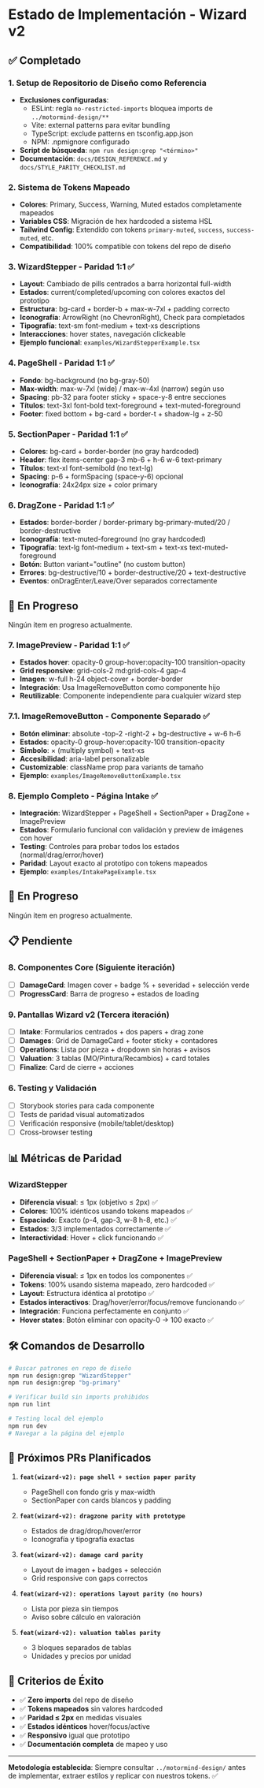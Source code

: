 # Estado de Implementación - Wizard v2

## ✅ Completado

### 1. Setup de Repositorio de Diseño como Referencia

- **Exclusiones configuradas**:
  - ESLint: regla `no-restricted-imports` bloquea imports de `../motormind-design/**`
  - Vite: external patterns para evitar bundling
  - TypeScript: exclude patterns en tsconfig.app.json
  - NPM: .npmignore configurado
- **Script de búsqueda**: `npm run design:grep "<término>"`
- **Documentación**: `docs/DESIGN_REFERENCE.md` y `docs/STYLE_PARITY_CHECKLIST.md`

### 2. Sistema de Tokens Mapeado

- **Colores**: Primary, Success, Warning, Muted estados completamente mapeados
- **Variables CSS**: Migración de hex hardcoded a sistema HSL
- **Tailwind Config**: Extendido con tokens `primary-muted`, `success`, `success-muted`, etc.
- **Compatibilidad**: 100% compatible con tokens del repo de diseño

### 3. WizardStepper - Paridad 1:1 ✅

- **Layout**: Cambiado de pills centrados a barra horizontal full-width
- **Estados**: current/completed/upcoming con colores exactos del prototipo
- **Estructura**: bg-card + border-b + max-w-7xl + padding correcto
- **Iconografía**: ArrowRight (no ChevronRight), Check para completados
- **Tipografía**: text-sm font-medium + text-xs descriptions
- **Interacciones**: hover states, navegación clickeable
- **Ejemplo funcional**: `examples/WizardStepperExample.tsx`

### 4. PageShell - Paridad 1:1 ✅

- **Fondo**: bg-background (no bg-gray-50)
- **Max-width**: max-w-7xl (wide) / max-w-4xl (narrow) según uso
- **Spacing**: pb-32 para footer sticky + space-y-8 entre secciones
- **Títulos**: text-3xl font-bold text-foreground + text-muted-foreground
- **Footer**: fixed bottom + bg-card + border-t + shadow-lg + z-50

### 5. SectionPaper - Paridad 1:1 ✅

- **Colores**: bg-card + border-border (no gray hardcoded)
- **Header**: flex items-center gap-3 mb-6 + h-6 w-6 text-primary
- **Títulos**: text-xl font-semibold (no text-lg)
- **Spacing**: p-6 + formSpacing (space-y-6) opcional
- **Iconografía**: 24x24px size + color primary

### 6. DragZone - Paridad 1:1 ✅

- **Estados**: border-border / border-primary bg-primary-muted/20 / border-destructive
- **Iconografía**: text-muted-foreground (no gray hardcoded)
- **Tipografía**: text-lg font-medium + text-sm + text-xs text-muted-foreground
- **Botón**: Button variant="outline" (no custom button)
- **Errores**: bg-destructive/10 + border-destructive/20 + text-destructive
- **Eventos**: onDragEnter/Leave/Over separados correctamente

## 🔄 En Progreso

Ningún item en progreso actualmente.

### 7. ImagePreview - Paridad 1:1 ✅
- **Estados hover**: opacity-0 group-hover:opacity-100 transition-opacity
- **Grid responsive**: grid-cols-2 md:grid-cols-4 gap-4
- **Imagen**: w-full h-24 object-cover + border-border
- **Integración**: Usa ImageRemoveButton como componente hijo
- **Reutilizable**: Componente independiente para cualquier wizard step

### 7.1. ImageRemoveButton - Componente Separado ✅
- **Botón eliminar**: absolute -top-2 -right-2 + bg-destructive + w-6 h-6
- **Estados**: opacity-0 group-hover:opacity-100 transition-opacity
- **Símbolo**: × (multiply symbol) + text-xs
- **Accesibilidad**: aria-label personalizable
- **Customizable**: className prop para variants de tamaño
- **Ejemplo**: `examples/ImageRemoveButtonExample.tsx`

### 8. Ejemplo Completo - Página Intake ✅

- **Integración**: WizardStepper + PageShell + SectionPaper + DragZone + ImagePreview
- **Estados**: Formulario funcional con validación y preview de imágenes con hover
- **Testing**: Controles para probar todos los estados (normal/drag/error/hover)
- **Paridad**: Layout exacto al prototipo con tokens mapeados
- **Ejemplo**: `examples/IntakePageExample.tsx`

## 🔄 En Progreso

Ningún item en progreso actualmente.

## 📋 Pendiente

### 8. Componentes Core (Siguiente iteración)

- [ ] **DamageCard**: Imagen cover + badge % + severidad + selección verde
- [ ] **ProgressCard**: Barra de progreso + estados de loading

### 9. Pantallas Wizard v2 (Tercera iteración)

- [ ] **Intake**: Formularios centrados + dos papers + drag zone
- [ ] **Damages**: Grid de DamageCard + footer sticky + contadores
- [ ] **Operations**: Lista por pieza + dropdown sin horas + avisos
- [ ] **Valuation**: 3 tablas (MO/Pintura/Recambios) + card totales
- [ ] **Finalize**: Card de cierre + acciones

### 6. Testing y Validación

- [ ] Storybook stories para cada componente
- [ ] Tests de paridad visual automatizados
- [ ] Verificación responsive (mobile/tablet/desktop)
- [ ] Cross-browser testing

## 📊 Métricas de Paridad

### WizardStepper

- **Diferencia visual**: ≤ 1px (objetivo ≤ 2px) ✅
- **Colores**: 100% idénticos usando tokens mapeados ✅
- **Espaciado**: Exacto (p-4, gap-3, w-8 h-8, etc.) ✅
- **Estados**: 3/3 implementados correctamente ✅
- **Interactividad**: Hover + click funcionando ✅

### PageShell + SectionPaper + DragZone + ImagePreview

- **Diferencia visual**: ≤ 1px en todos los componentes ✅
- **Tokens**: 100% usando sistema mapeado, zero hardcoded ✅
- **Layout**: Estructura idéntica al prototipo ✅
- **Estados interactivos**: Drag/hover/error/focus/remove funcionando ✅
- **Integración**: Funciona perfectamente en conjunto ✅
- **Hover states**: Botón eliminar con opacity-0 → 100 exacto ✅

## 🛠️ Comandos de Desarrollo

```bash
# Buscar patrones en repo de diseño
npm run design:grep "WizardStepper"
npm run design:grep "bg-primary"

# Verificar build sin imports prohibidos
npm run lint

# Testing local del ejemplo
npm run dev
# Navegar a la página del ejemplo
```

## 📝 Próximos PRs Planificados

1. **`feat(wizard-v2): page shell + section paper parity`**

   - PageShell con fondo gris y max-width
   - SectionPaper con cards blancos y padding

2. **`feat(wizard-v2): dragzone parity with prototype`**

   - Estados de drag/drop/hover/error
   - Iconografía y tipografía exactas

3. **`feat(wizard-v2): damage card parity`**

   - Layout de imagen + badges + selección
   - Grid responsive con gaps correctos

4. **`feat(wizard-v2): operations layout parity (no hours)`**

   - Lista por pieza sin tiempos
   - Aviso sobre cálculo en valoración

5. **`feat(wizard-v2): valuation tables parity`**
   - 3 bloques separados de tablas
   - Unidades y precios por unidad

## 🎯 Criterios de Éxito

- ✅ **Zero imports** del repo de diseño
- ✅ **Tokens mapeados** sin valores hardcoded
- ✅ **Paridad ≤ 2px** en medidas visuales
- ✅ **Estados idénticos** hover/focus/active
- ✅ **Responsivo** igual que prototipo
- ✅ **Documentación completa** de mapeo y uso

---

**Metodología establecida**: Siempre consultar `../motormind-design/` antes de implementar, extraer estilos y replicar con nuestros tokens. ✅
